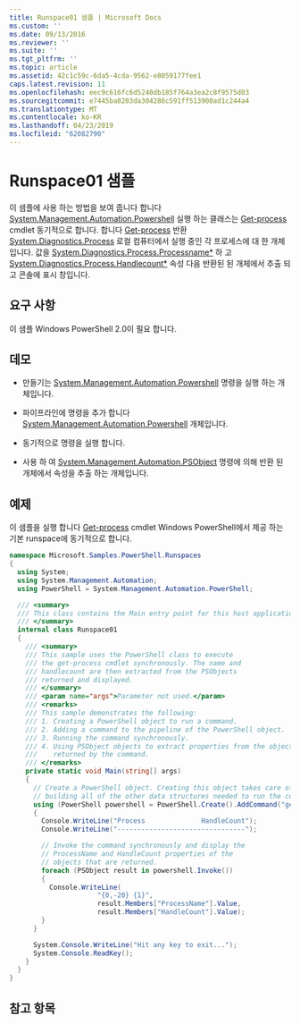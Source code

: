 ```yaml
---
title: Runspace01 샘플 | Microsoft Docs
ms.custom: ''
ms.date: 09/13/2016
ms.reviewer: ''
ms.suite: ''
ms.tgt_pltfrm: ''
ms.topic: article
ms.assetid: 42c1c59c-6da5-4cda-9562-e8059177fee1
caps.latest.revision: 11
ms.openlocfilehash: eec9c616fc6d5240db185f764a3ea2c8f9575d03
ms.sourcegitcommit: e7445ba8203da304286c591ff513900ad1c244a4
ms.translationtype: MT
ms.contentlocale: ko-KR
ms.lasthandoff: 04/23/2019
ms.locfileid: "62082790"
---
```

# <a name="runspace01-sample"></a>Runspace01 샘플

이 샘플에 사용 하는 방법을 보여 줍니다 합니다 [System.Management.Automation.Powershell](/dotnet/api/system.management.automation.powershell) 실행 하는 클래스는 [Get-process](/powershell/module/Microsoft.PowerShell.Management/Get-Process) cmdlet 동기적으로 합니다. 합니다 [Get-process](/powershell/module/Microsoft.PowerShell.Management/Get-Process) 반환 [System.Diagnostics.Process](/dotnet/api/System.Diagnostics.Process) 로컬 컴퓨터에서 실행 중인 각 프로세스에 대 한 개체입니다. 값을 [System.Diagnostics.Process.Processname*](/dotnet/api/System.Diagnostics.Process.ProcessName) 하 고 [System.Diagnostics.Process.Handlecount*](/dotnet/api/System.Diagnostics.Process.Handlecount) 속성 다음 반환된 된 개체에서 추출 되 고 콘솔에 표시 창입니다.

## <a name="requirements"></a>요구 사항

 이 샘플 Windows PowerShell 2.0이 필요 합니다.

## <a name="demonstrates"></a>데모

- 만들기는 [System.Management.Automation.Powershell](/dotnet/api/system.management.automation.powershell) 명령을 실행 하는 개체입니다.

- 파이프라인에 명령을 추가 합니다 [System.Management.Automation.Powershell](/dotnet/api/system.management.automation.powershell) 개체입니다.

- 동기적으로 명령을 실행 합니다.

- 사용 하 여 [System.Management.Automation.PSObject](/dotnet/api/System.Management.Automation.PSObject) 명령에 의해 반환 된 개체에서 속성을 추출 하는 개체입니다.

## <a name="example"></a>예제

 이 샘플을 실행 합니다 [Get-process](/powershell/module/Microsoft.PowerShell.Management/Get-Process) cmdlet Windows PowerShell에서 제공 하는 기본 runspace에 동기적으로 합니다.

```csharp
namespace Microsoft.Samples.PowerShell.Runspaces
{
  using System;
  using System.Management.Automation;
  using PowerShell = System.Management.Automation.PowerShell;

  /// <summary>
  /// This class contains the Main entry point for this host application.
  /// </summary>
  internal class Runspace01
  {
    /// <summary>
    /// This sample uses the PowerShell class to execute
    /// the get-process cmdlet synchronously. The name and
    /// handlecount are then extracted from the PSObjects
    /// returned and displayed.
    /// </summary>
    /// <param name="args">Parameter not used.</param>
    /// <remarks>
    /// This sample demonstrates the following:
    /// 1. Creating a PowerShell object to run a command.
    /// 2. Adding a command to the pipeline of the PowerShell object.
    /// 3. Running the command synchronously.
    /// 4. Using PSObject objects to extract properties from the objects
    ///    returned by the command.
    /// </remarks>
    private static void Main(string[] args)
    {
      // Create a PowerShell object. Creating this object takes care of
      // building all of the other data structures needed to run the command.
      using (PowerShell powershell = PowerShell.Create().AddCommand("get-process"))
      {
        Console.WriteLine("Process              HandleCount");
        Console.WriteLine("--------------------------------");

        // Invoke the command synchronously and display the
        // ProcessName and HandleCount properties of the
        // objects that are returned.
        foreach (PSObject result in powershell.Invoke())
        {
          Console.WriteLine(
                      "{0,-20} {1}",
                      result.Members["ProcessName"].Value,
                      result.Members["HandleCount"].Value);
        }
      }

      System.Console.WriteLine("Hit any key to exit...");
      System.Console.ReadKey();
    }
  }
}
```

## <a name="see-also"></a>참고 항목
